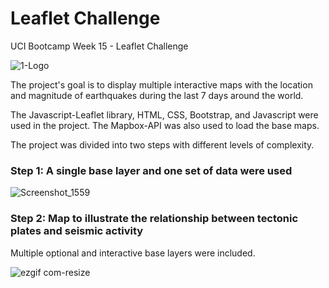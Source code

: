 # Leaflet Challenge
UCI Bootcamp Week 15 - Leaflet Challenge

![1-Logo](https://github.com/Adykey79/leaflet-challenge/assets/149746353/9076d826-cf5b-4853-a086-f87045c3f3b0)

The project's goal is to display multiple interactive maps with the location and magnitude of earthquakes during the last 7 days around the world.

The Javascript-Leaflet library, HTML, CSS, Bootstrap, and Javascript were used in the project. The Mapbox-API was also used to load the base maps.

The project was divided into two steps with different levels of complexity.

### Step 1: A single base layer and one set of data were used

![Screenshot_1559](https://github.com/Adykey79/leaflet-challenge/assets/149746353/a5917cd3-cea5-4d33-997d-79eefbae7611)


### Step 2: Map to illustrate the relationship between tectonic plates and seismic activity
Multiple optional and interactive base layers were included.

![ezgif com-resize](https://github.com/Adykey79/leaflet-challenge/assets/149746353/b33e1e87-1cac-41ac-b9de-031cad84aed1)





